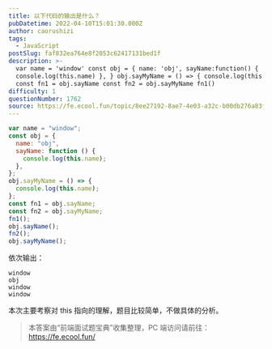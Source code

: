 ```yaml
---
title: 以下代码的输出是什么？
pubDatetime: 2022-04-10T15:01:30.000Z
author: caorushizi
tags:
  - JavaScript
postSlug: faf832ea764e8f2053c62417131bed1f
description: >-
  var name = 'window' const obj = { name: 'obj', sayName:function() {
  console.log(this.name) }, } obj.sayMyName = () => { console.log(this.name) }
  const fn1 = obj.sayName const fn2 = obj.sayMyName fn1()
difficulty: 1
questionNumber: 1762
source: https://fe.ecool.fun/topic/8ee27192-8ae7-4e03-a32c-b00db276a83f
---
```


```js
var name = "window";
const obj = {
  name: "obj",
  sayName: function () {
    console.log(this.name);
  },
};
obj.sayMyName = () => {
  console.log(this.name);
};
const fn1 = obj.sayName;
const fn2 = obj.sayMyName;
fn1();
obj.sayName();
fn2();
obj.sayMyName();
```

依次输出：

```
window
obj
window
window
```

本次主要考察对 this 指向的理解，题目比较简单，不做具体的分析。

> 本答案由“前端面试题宝典”收集整理，PC 端访问请前往： https://fe.ecool.fun/
